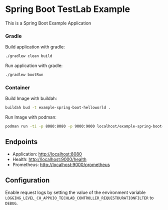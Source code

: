 # Spring Boot TestLab Example

This is a Spring Boot Example Application


### Gradle

Build application with gradle:

```bash
./gradlew clean build
```

Run application with gradle:

```bash
./gradlew bootRun
```

### Container

Build Image with buildah:

```bash
buildah bud -t example-spring-boot-helloworld .
```

Run Image with podman:

```bash
podman run -ti -p 8080:8080 -p 9000:9000 localhost/example-spring-boot-helloworld:latest
```

## Endpoints

* Application: <http://localhost:8080>
* Health: <http://localhost:9000/health>
* Prometheus: <http://localhost:9000/prometheus>

## Configuration

Enable request logs by setting the value of the environment variable `LOGGING_LEVEL_CH_APPUIO_TECHLAB_CONTROLLER_REQUESTDURATIONFILTER` to `DEBUG`.
